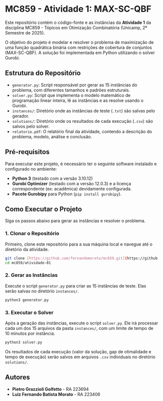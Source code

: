 # MC859 - Atividade 1: MAX-SC-QBF

Este repositório contém o código-fonte e as instâncias da **Atividade 1** da disciplina MC859 - Tópicos em Otimização Combinatória (Unicamp, 2º Semestre de 2025).

O objetivo do projeto é modelar e resolver o problema de maximização de uma função quadrática binária com restrições de cobertura de conjuntos (MAX-SC-QBF). A solução foi implementada em Python utilizando o solver Gurobi.

## Estrutura do Repositório

* `generator.py`: Script responsável por gerar as 15 instâncias do problema, com diferentes tamanhos e padrões estruturais.
* `solver.py`: Script que implementa o modelo matemático de programação linear inteira, lê as instâncias e as resolve usando o Gurobi.
* `instances/`: Diretório onde as instâncias de teste (`.txt`) são salvas pelo gerador.
* `solutions/`: Diretório onde os resultados de cada execução (`.csv`) são salvos pelo solver.
* `relatorio.pdf`: O relatório final da atividade, contendo a descrição do problema, modelo, análise e conclusão.

## Pré-requisitos

Para executar este projeto, é necessário ter o seguinte software instalado e configurado no ambiente:

* **Python 3** (testado com a versão 3.10.12)
* **Gurobi Optimizer** (testado com a versão 12.0.3) e a licença correspondente (ex: acadêmica) devidamente configurada.
* **Pacote Gurobipy** para Python (`pip install gurobipy`).

## Como Executar o Projeto

Siga os passos abaixo para gerar as instâncias e resolver o problema.

### 1. Clonar o Repositório

Primeiro, clone este repositório para a sua máquina local e navegue até o diretório da atividade.

```bash
git clone [https://github.com/fernandomorato/mc859.git](https://github.com/fernandomorato/mc859.git)
cd mc859/atividade-01
````

### 2\. Gerar as Instâncias

Execute o script `generator.py` para criar as 15 instâncias de teste. Elas serão salvas no diretório `instances/`.

```bash
python3 generator.py
```

### 3\. Executar o Solver

Após a geração das instâncias, execute o script `solver.py`. Ele irá processar cada um dos 15 arquivos da pasta `instances/`, com um limite de tempo de 10 minutos por instância.

```bash
python3 solver.py
```

Os resultados de cada execução (valor da solução, gap de otimalidade e tempo de execução) serão salvos em arquivos `.csv` individuais no diretório `solutions/`.

## Autores

  * **Pietro Grazzioli Golfetto** - RA 223694
  * **Luiz Fernando Batista Morato** - RA 223406

<!-- end list -->
